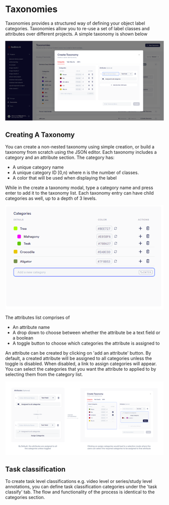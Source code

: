 # Taxonomies

Taxonomies provides a structured way of defining your object label categories. Taxonomies allow you to re-use a set of label classes and attributes over different projects. A simple taxonomy is shown below

![](<../.gitbook/assets/image 440.png>)

## **Creating A Taxonomy**

You can create a non-nested taxonomy using simple creation, or build a taxonomy from scratch using the JSON editor. Each taxonomy includes a category and an attribute section. The category has:

* A unique category name
* A unique category ID \[0,n) where n is the number of classes.
* A color that will be used when displaying the label

While in the create a taxonomy modal, type a category name and press enter to add it to the taxonomy list. Each taxonomy entry can have child categories as well, up to a depth of 3 levels.

![](<../.gitbook/assets/image 501.png>)

The attributes list comprises of

* An attribute name
* A drop down to choose between whether the attribute be a text field or a boolean&#x20;
* A toggle button to choose which categories the attribute is assigned to

An attribute can be created by clicking on 'add an attribute' button. By default, a created attribute will be assigned to all categories unless the toggle is disabled. When disabled, a link to assign categories will appear. You can select the categories that you want the attribute to applied to by selecting them from the category list.

![](<../.gitbook/assets/Group 28362 (1).png>)

## Task classification

To create task level classifications e.g. video level or series/study level annotations, you can define task classification categories under the 'task classify' tab. The flow and functionality of the process is identical to the categories section.
